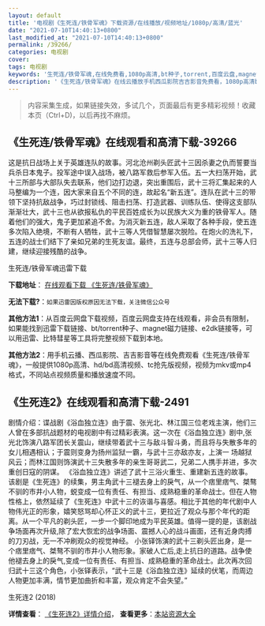 ```yaml
---
layout: default
title: '电视剧《生死连/铁骨军魂》下载资源/在线播放/视频地址/1080p/高清/蓝光'
date: "2021-07-10T14:40:13+0800"
last_modified_at: "2021-07-10T14:40:13+0800"
permalink: /39266/
categories: 电视剧
cover:
tags: 电视剧
keywords: '生死连/铁骨军魂,在线免费看,1080p高清,bt种子,torrent,百度云盘,magnet,磁力链,迅雷下载资源'
description: '《生死连/铁骨军魂》在线云播放手机西瓜影院吉吉影音免费看，1080p高清bd/hd未删减完整版和tc抢先枪版，mkv/mp4格式，附带bt/torrent种子、magnet/磁力链、百度云盘、网盘资源迅雷下载链接'
---
```


>内容采集生成，如果链接失效，多试几个，页面最后有更多精彩视频！收藏本页（Ctrl+D)，以后再找不麻烦。


## 《生死连/铁骨军魂》在线观看和高清下载-39266

这是抗日战场上关于英雄连队的故事。河北沧州剃头匠武十三因杀妻之仇而誓要当兵杀日本鬼子。投军途中误入战场，被八路军救后参军入伍。五一大扫荡开始，武十三所部与大部队失去联系，他们边打边退，突出重围后，武十三将汇集起来的人马整编为一个连，因大家来自五个不同的连，故起名“新五连&rdquo;。连队在武十三的带领下坚持抗敌战争，巧过封锁线、阻击扫荡、打造武器、训练队伍、使得这支部队渐渐壮大，武十三也从欲报私仇的平民百姓成长为以民族大义为重的铁骨军人。随着他们的强大，鬼子更加紧追不舍。为消灭新五连，敌人采取了各种手段，使五连多次陷入绝境，不断有人牺牲，武十三等人凭借智慧屡次脱险。在炮火的洗礼下，五连的战士们结下了亲如兄弟的生死友谊。最终，五连与总部会师，武十三等人归建，继续迎接残酷的战争。<!---剧情end--->


生死连/铁骨军魂迅雷下载

**下载地址**： [在线观看下载 《生死连/铁骨军魂》](https://www.993dy.com//vod-detail-id-13071.html) 


**无法下载?**：`如果迅雷因版权原因无法下载，关注微信公众号 `

**其他方法1**：从百度云网盘下载视频，百度云网盘支持在线观看，非会员有限制，如果能找到迅雷下载链接、bt/torrent种子、magnet磁力链接、e2dk链接等，可以用迅雷、比特彗星等工具将完整视频下载到本地。

**其他方法2**：用手机云播、西瓜影院、吉吉影音等在线免费观看《生死连/铁骨军魂》，一般提供1080p高清、hd/bd高清视频、tc抢先版视频，视频为mkv或mp4格式，不同站点视频质量和播放速度不同。


## 《生死连2》在线观看和高清下载-2491

剧情介绍：谍战剧《浴血独立连》由于震、张光北、林江国三位老戏主演，他们三人曾在多部抗战题材的电视剧中有过精彩表演。这一次在《浴血独立连》剧中,张光北饰演八路军团长关震山，继续带着武十三与敌斗智斗勇，而且将与失散多年的女儿相遇相认；于震则变身为扬州监狱一霸，与武十三亦敌亦友，上演一 场越狱风云；而林江国则饰演武十三失散多年的亲生哥哥武二，兄弟二人携手并进，多次重创日寇的阴谋。 《浴血独立连》讲述了武十三浴火重生、重建新五连的故事。该剧是《生死连》的续集，男主角武十三褪去身上的戾气，从一个痞里痞气、桀骜不驯的市井小人物，蜕变成一位有责任、有担当、成熟稳重的革命战士。但在人物性格上，依然延续了《生死连》中武十三的诙谐与喜感。相比于其他的年代剧中人物伟光正的形象，嬉笑怒骂却心怀正义的武十三，更拉近了观众与那个年代的距离。从一个平凡的剃头匠，一步一个脚印地成为平民英雄。值得一提的是，该剧战争场面再次升级,除了宏大恢宏的战争场面、震撼人心的战斗画面，还有近身肉搏的刀刃战，无一不冲刷观众的视觉神经。 小张铎饰演的武十三剃头匠出身，是一个痞里痞气、桀骜不驯的市井小人物形象。家破人亡后,走上抗日的道路。战争使他褪去身上的戾气,变成一位有责任、有担当、成熟稳重的革命战士。此次再次回归武十三这个角色，小张铎表示，“武十三是《浴血独立连》延续的伏笔，而周边人物更加丰满，情节更加曲折和丰富，观众肯定不会失望。”


生死连2 (2018)

**详情查看**： [《生死连2》详情介绍](/movie/2491/)， **查看更多**：[本站资源大全](/movie/t/all/)

